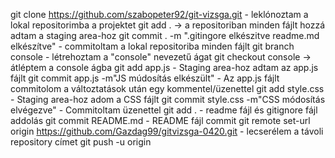 git clone https://github.com/szabopeter92/git-vizsga.git - leklónoztam a lokal repositorimba a projektet 
git add . -> a repositoriban minden fájlt hozzá adtam a staging area-hoz 
git commit . -m ".gitingore elkészitve readme.md elkészítve" - commitoltam a lokal repositoriba minden fájlt 
git branch console - létrehoztam a "console" nevezetű ágat 
git checkout console -> átléptem a console ágba 
git add app.js - Staging area-hoz adtam az app.js fájlt 
git commit app.js -m"JS múdosítás elkészült" - Az app.js fájlt commitolom a változtatások után egy kommentel/üzenettel 
git add style.css - Staging area-hoz adom a CSS fájlt 
git commit style.css -m"CSS módosítás elvégezve" - Commitoltam üzenettel 
git add . - readme fájl és gitignore fájl addolás 
git commit README.md - README fájl commit
git remote set-url origin https://github.com/Gazdag99/gitvizsga-0420.git - lecserélem a távoli repository címet 
git push -u origin 